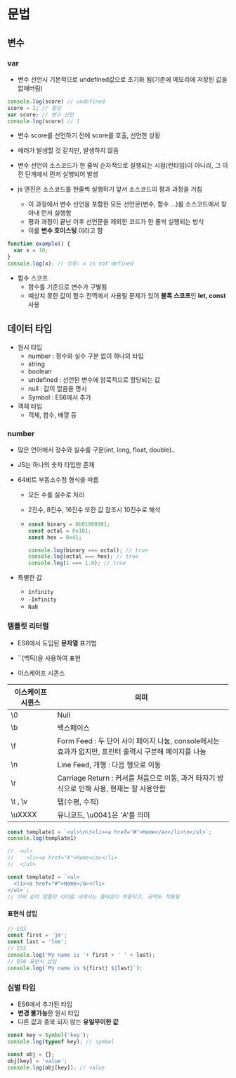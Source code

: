 # 문법

## 변수

### var

- 변수 선언시 기본적으로 undefined값으로 초기화 됨(기존에 메모리에 저장된 값을 없애버림)

```javascript
console.log(score) // undefined
score = 1; // 할당
var score; // 변수 선언
console.log(score) // 1
```

- 변수 score를 선언하기 전에 score를 호출, 선언한 상황
- 에러가 발생할 것 같지만, 발생하지 않음
- 변수 선언이 소스코드가 한 줄씩 순차적으로 실행되는 시점(런타임)이 아니라, 그 이전 단계에서 먼저 실행되어 발생

- js 엔진은 소스코드를 한줄씩 실행하기 앞서 소스코드의 평과 과정을 거침
  - 이 과정에서 변수 선언을 포함한 모든 선언문(변수, 함수 ...)를 소스코드에서 찾아내 먼저 실행함
  - 평과 과정이 끝난 이후 선언문을 제외한 코드가 한 줄씩 실행되는 방식
  - 이를 **변수 호이스팅** 이라고 함

```javascript
function example() {
  var x = 10;
}
console.log(x); // 오류: x is not defined
```

- 함수 스코프
  - 함수를 기준으로 변수가 구별됨
  - 예상치 못한 값이 함수 전역에서 사용될 문제가 있어 **블록 스코프**인 **let, const** 사용



## 데이터 타입

- 원시 타입
  - number : 정수와 실수 구분 없이 하나의 타입
  - string
  - boolean
  - undefined : 선언된 변수에 암묵적으로 할당되는 값
  - null : 값이 없음을 명시
  - Symbol : ES6에서 추가
- 객체 타입
  - 객체, 함수, 배열 등

### number

- 많은 언어에서 정수와 실수를 구분(int, long, float, double)..

- JS는 하나의 숫자 타입만 존재

- 64비트 부동소수점 형식을 따름

  - 모든 수를 실수로 처리

  - 2진수, 8진수, 16진수 또한 값 참조시 10진수로 해석

  - ```javascript
    const binary = 0b01000001;
    const octal = 0o101;
    const hex = 0x41;
    
    console.log(binary === octal); // true
    console.log(octal === hex); // true
    console.log(1 === 1.0); // true
    ```

- 특별한 값
  - `Infinity`
  - `-Infinity`
  - `NaN`

### 템플릿 리터럴

- ES6에서 도입된 **문자열** 표기법
- ``(백틱)을 사용하여 표현

- 이스케이프 시퀸스

| 이스케이프 시퀸스 | 의미                                                         |
| ----------------- | ------------------------------------------------------------ |
| \0                | Null                                                         |
| \b                | 백스페이스                                                   |
| \f                | Form Feed : 두 단어 사이 페이지 나눔, console에서는 효과가 없지만, 프린터 출력시 구분해 페이지를 나눔 |
| \n                | Line Feed, 개행 : 다음 행으로 이동                           |
| \r                | Carriage Return : 커서를 처음으로 이동, 과거 타자기 방식으로 인해 사용, 현재는 잘 사용안함 |
| \t , \v           | 탭(수평, 수직)                                               |
| \uXXXX            | 유니코드, \u0041은 'A'를 의미                                |

```javascript
const template1 = `<ul>\n\t<li><a href="#">Home</a></li>\n</ul>`;
console.log(template1)

//  <ul>
//	  <li><a href="#">Home</a></li>
//  </ul>

const template2 = `<ul>
  <li><a href="#">Home</a></li>
</ul>`;
// 이와 같이 템플릿 리터럴 내에서는 줄바꿈이 허용되고, 공백도 적용됨
```

#### 표현식 삽입

```javascript
// ES5
const first = 'jm';
const last = 'lee';
// ES5
console.log('My name is '+ first + ' ' + last);
// ES6 표현식 삽입
console.log(`My name is ${first} ${last}`);
```

### 심벌 타입

- ES6에서 추가된 타입
- **변경 불가능**한 원시 타입
- 다른 값과 중복 되지 않는 **유일무이한 값**

```javascript
const key = Symbol('key');
console.log(typeof key); // symbol

const obj = {};
obj[key] = 'value';
console.log(obj[key]); // value
```

